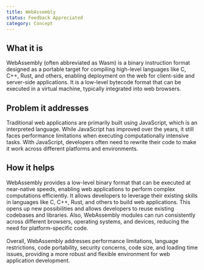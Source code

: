 ```yaml
---
title: WebAssembly
status: Feedback Appreciated
category: Concept
---
```


## What it is

WebAssembly (often abbreviated as Wasm) is a binary instruction format designed as a portable target for compiling high-level languages like C, C++, Rust, and others, enabling deployment on the web for client-side and server-side applications. It is a low-level bytecode format that can be executed in a virtual machine, typically integrated into web browsers.

## Problem it addresses
Traditional web applications are primarily built using JavaScript, which is an interpreted language. While JavaScript has improved over the years, it still faces performance limitations when executing computationally intensive tasks. With JavaScript, developers often need to rewrite their code to make it work across different platforms and environments. 

## How it helps
WebAssembly provides a low-level binary format that can be executed at near-native speeds, enabling web applications to perform complex computations efficiently. 
It allows developers to leverage their existing skills in languages like C, C++, Rust, and others to build web applications. This opens up new possibilities and allows developers to reuse existing codebases and libraries. Also, WebAssembly modules can run consistently across different browsers, operating systems, and devices, reducing the need for platform-specific code.
<br><br>
Overall, WebAssembly addresses performance limitations, language restrictions, code portability, security concerns, code size, and loading time issues, providing a more robust and flexible environment for web application development.
